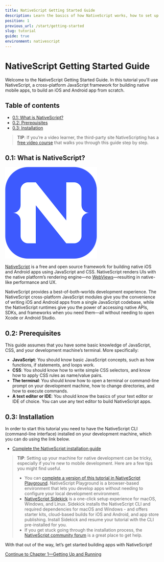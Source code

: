```yaml
---
title: NativeScript Getting Started Guide
description: Learn the basics of how NativeScript works, how to set up your system, and how to create your first app
position: 1
previous_url: /start/getting-started
slug: tutorial
guide: true
environment: nativescript
---
```


# NativeScript Getting Started Guide

Welcome to the NativeScript Getting Started Guide. In this tutorial you'll use NativeScript, a cross-platform JavaScript framework for building native mobile apps, to build an iOS and Android app from scratch.

## Table of contents

- [0.1: What is NativeScript?](#01-what-is-nativescript)
- [0.2: Prerequisites](#02-prerequisites)
- [0.3: Installation](#03-installation)

> **TIP**: If you’re a video learner, the third-party site NativeScripting has a [free video course](https://nativescripting.com/course/nativescript-core-getting-started-guide) that walks you through this guide step by step.

## 0.1: What is NativeScript?

<div class="intro-box">
  <img src="../img/cli-getting-started/angular/chapter0/NativeScript_logo.png" class="plain" alt="NativeScript logo">
  <p><a href="https://www.nativescript.org/">NativeScript</a> is a free and open source framework for building native iOS and Android apps using JavaScript and CSS. NativeScript renders UIs with the native platform’s rendering engine—no <a href="http://developer.telerik.com/featured/what-is-a-webview/">WebViews</a>—resulting in native-like performance and UX.</p>
</div>

NativeScript provides a best-of-both-worlds development experience. The NativeScript cross-platform JavaScript modules give you the convenience of writing iOS and Android apps from a single JavaScript codebase, while the NativeScript runtimes give you the power of accessing native APIs, SDKs, and frameworks when you need them—all without needing to open Xcode or Android Studio.

## 0.2: Prerequisites

This guide assumes that you have some basic knowledge of JavaScript, CSS, and your development machine’s terminal. More specifically:

* **JavaScript**: You should know basic JavaScript concepts, such as how functions, if statements, and loops work.
* **CSS**: You should know how to write simple CSS selectors, and know how to apply CSS rules as name/value pairs.
* **The terminal**: You should know how to open a terminal or command-line prompt on your development machine, how to change directories, and how to execute commands.
* **A text editor or IDE**: You should know the basics of your text editor or IDE of choice. You can use any text editor to build NativeScript apps.

## 0.3: Installation

In order to start this tutorial you need to have the NativeScript CLI (command-line interface) installed on your development machine, which you can do using the link below.

* [Complete the NativeScript installation guide](/start/quick-setup)

> **TIP**: Setting up your machine for native development can be tricky, especially if you’re new to mobile development. Here are a few tips you might find useful.
> * You can [complete a version of this tutorial in NativeScript Playground](https://play.nativescript.org/?template=groceries-js&tutorial=groceries-js). NativeScript Playground is a browser-based environment that lets you develop apps without needing to configure your local development environment.
> * [NativeScript Sidekick](https://www.nativescript.org/nativescript-sidekick) is a one-click setup experience for macOS, Windows, and Linux. Sidekick installs the NativeScript CLI and required dependencies for macOS and Windows - and offers starter kits, cloud-based builds for iOS and Android, and app store publishing. Install Sidekick and resume your tutorial with the CLI pre-installed for you.
> * If you get stuck going through the installation process, the [NativeScript community forum](https://discourse.nativescript.org/c/getting-started) is a great place to get help.

With that out of the way, let’s get started building apps with NativeScript!

<div class="next-chapter-link-container">
  <a href="chapter-1">Continue to Chapter 1—Getting Up and Running</a>
</div>
